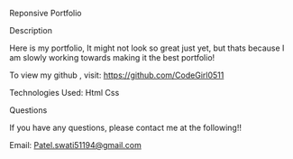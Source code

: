 Reponsive Portfolio

Description

Here is my portfolio, It might not look so great just yet, but thats because I am slowly working towards making it the best portfolio!

To view my github , visit: https://github.com/CodeGirl0511

Technologies Used:
Html 
Css


Questions

If you have any questions, please contact me at the following!!

Email: Patel.swati51194@gmail.com

